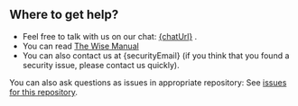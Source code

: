 
## Where to get help?

- Feel free to talk with us on our chat: [{chatUrl}]({chatUrl}) .
- You can read [The Wise Manual]({manualUrl})
- You can also contact us at {securityEmail} (if you think that you found a security issue, please contact us quickly).

You can also ask questions as issues in appropriate repository: See [issues for this repository](https://github.com/{githubOrgName}/{repositoryName}/issues).

